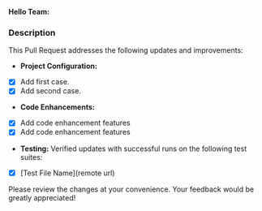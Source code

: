 **Hello Team:**

### Description
This Pull Request addresses the following updates and improvements:

- **Project Configuration:**
- [x] Add first case.
- [x] Add second case.

- **Code Enhancements:**
- [x] Add code enhancement features
- [x] Add code enhancement features

- **Testing:**
Verified updates with successful runs on the following test suites:
- [x] [Test File Name](remote url)

Please review the changes at your convenience. Your feedback would be greatly appreciated!